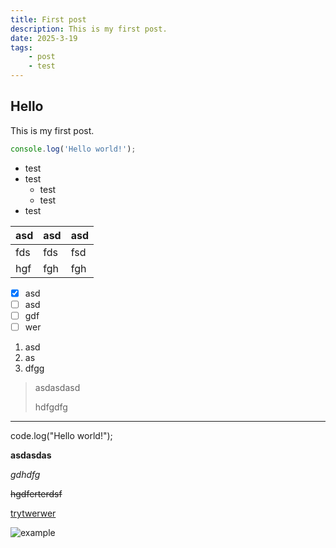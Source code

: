 ```yaml
---
title: First post
description: This is my first post.
date: 2025-3-19
tags:
    - post
    - test
---
```

## Hello

This is my first post.

```js
console.log('Hello world!');
```

- test
- test
  - test
  - test
- test

| asd | asd | asd |
| --- | --- | --- |
| fds | fds | fsd |
| hgf | fgh | fgh |

- [X] asd
- [ ] asd
- [ ] gdf
- [ ] wer

1. asd
2. as
3. dfgg

> asdasdasd
>
> hdfgdfg

---

code.log("Hello world!");

**asdasdas**

*gdhdfg*

~~hgdferterdsf~~

[trytwerwer](http://localhost:5173/first-post "This is link")

![example](mike-pfp.jpg)
